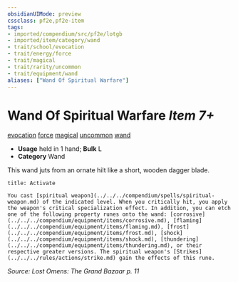```yaml
---
obsidianUIMode: preview
cssclass: pf2e,pf2e-item
tags:
- imported/compendium/src/pf2e/lotgb
- imported/item/category/wand
- trait/school/evocation
- trait/energy/force
- trait/magical
- trait/rarity/uncommon
- trait/equipment/wand
aliases: ["Wand Of Spiritual Warfare"]
---
```

# Wand Of Spiritual Warfare *Item 7+*  
[evocation](evocation.md)  [force](force.md)  [magical](magical.md)  [uncommon](uncommon.md)  [wand](wand.md)  

- **Usage** held in 1 hand; **Bulk** L
- **Category** Wand

This wand juts from an ornate hilt like a short, wooden dagger blade.

```ad-embed-ability
title: Activate

You cast [spiritual weapon](../../../compendium/spells/spiritual-weapon.md) of the indicated level. When you critically hit, you apply the weapon's critical specialization effect. In addition, you can etch one of the following property runes onto the wand: [corrosive](../../../compendium/equipment/items/corrosive.md), [flaming](../../../compendium/equipment/items/flaming.md), [frost](../../../compendium/equipment/items/frost.md), [shock](../../../compendium/equipment/items/shock.md), [thundering](../../../compendium/equipment/items/thundering.md), or their respective greater versions. The spiritual weapon's [Strikes](../../../rules/actions/strike.md) gain the effects of this rune.
```

*Source: Lost Omens: The Grand Bazaar p. 11*
